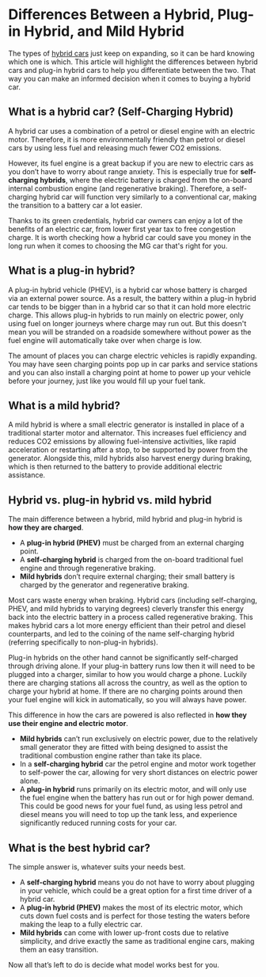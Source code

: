 # Differences Between a Hybrid, Plug-in Hybrid, and Mild Hybrid

The types of [hybrid cars](https://www.mg.co.uk/electric-and-hybrid/hybrid-cars "Hybrid Cars") just keep on expanding, so it can be hard knowing which one is which. This article will highlight the differences between hybrid cars and plug-in hybrid cars to help you differentiate between the two. That way you can make an informed decision when it comes to buying a hybrid car.

## What is a hybrid car? (Self-Charging Hybrid)

A hybrid car uses a combination of a petrol or diesel engine with an electric motor. Therefore, it is more environmentally friendly than petrol or diesel cars by using less fuel and releasing much fewer CO2 emissions.

However, its fuel engine is a great backup if you are new to electric cars as you don’t have to worry about range anxiety. This is especially true for **self-charging hybrids**, where the electric battery is charged from the on-board internal combustion engine (and regenerative braking). Therefore, a self-charging hybrid car will function very similarly to a conventional car, making the transition to a battery car a lot easier.

Thanks to its green credentials, hybrid car owners can enjoy a lot of the benefits of an electric car, from lower first year tax to free congestion charge. It is worth checking how a hybrid car could save you money in the long run when it comes to choosing the MG car that's right for you.

## What is a plug-in hybrid?

A plug-in hybrid vehicle (PHEV), is a hybrid car whose battery is charged via an external power source. As a result, the battery within a plug-in hybrid car tends to be bigger than in a hybrid car so that it can hold more electric charge. This allows plug-in hybrids to run mainly on electric power, only using fuel on longer journeys where charge may run out. But this doesn't mean you will be stranded on a roadside somewhere without power as the fuel engine will automatically take over when charge is low.

The amount of places you can charge electric vehicles is rapidly expanding. You may have seen charging points pop up in car parks and service stations and you can also install a charging point at home to power up your vehicle before your journey, just like you would fill up your fuel tank.

## What is a mild hybrid?

A mild hybrid is where a small electric generator is installed in place of a traditional starter motor and alternator. This increases fuel efficiency and reduces CO2 emissions by allowing fuel-intensive activities, like rapid acceleration or restarting after a stop, to be supported by power from the generator. Alongside this, mild hybrids also harvest energy during braking, which is then returned to the battery to provide additional electric assistance.

## Hybrid vs. plug-in hybrid vs. mild hybrid

The main difference between a hybrid, mild hybrid and plug-in hybrid is **how they are charged**.
* A **plug-in hybrid (PHEV)** must be charged from an external charging point.
* A **self-charging hybrid** is charged from the on-board traditional fuel engine and through regenerative braking.
* **Mild hybrids** don’t require external charging; their small battery is charged by the generator and regenerative braking.

Most cars waste energy when braking. Hybrid cars (including self-charging, PHEV, and mild hybrids to varying degrees) cleverly transfer this energy back into the electric battery in a process called regenerative braking. This makes hybrid cars a lot more energy efficient than their petrol and diesel counterparts, and led to the coining of the name self-charging hybrid (referring specifically to non-plug-in hybrids).

Plug-in hybrids on the other hand cannot be significantly self-charged through driving alone. If your plug-in battery runs low then it will need to be plugged into a charger, similar to how you would charge a phone. Luckily there are charging stations all across the country, as well as the option to charge your hybrid at home. If there are no charging points around then your fuel engine will kick in automatically, so you will always have power.

This difference in how the cars are powered is also reflected in **how they use their engine and electric motor**.
* **Mild hybrids** can’t run exclusively on electric power, due to the relatively small generator they are fitted with being designed to assist the traditional combustion engine rather than take its place.
* In a **self-charging hybrid** car the petrol engine and motor work together to self-power the car, allowing for very short distances on electric power alone.
* A **plug-in hybrid** runs primarily on its electric motor, and will only use the fuel engine when the battery has run out or for high power demand. This could be good news for your fuel fund, as using less petrol and diesel means you will need to top up the tank less, and experience significantly reduced running costs for your car.

## What is the best hybrid car?

The simple answer is, whatever suits your needs best.
* A **self-charging hybrid** means you do not have to worry about plugging in your vehicle, which could be a great option for a first time driver of a hybrid car.
* A **plug-in hybrid (PHEV)** makes the most of its electric motor, which cuts down fuel costs and is perfect for those testing the waters before making the leap to a fully electric car.
* **Mild hybrids** can come with lower up-front costs due to relative simplicity, and drive exactly the same as traditional engine cars, making them an easy transition.

Now all that’s left to do is decide what model works best for you.